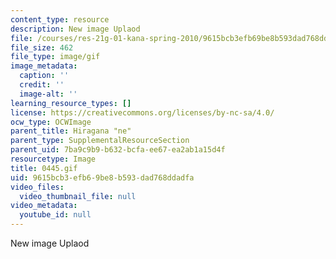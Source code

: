 ```yaml
---
content_type: resource
description: New image Uplaod
file: /courses/res-21g-01-kana-spring-2010/9615bcb3efb69be8b593dad768ddadfa_0445.gif
file_size: 462
file_type: image/gif
image_metadata:
  caption: ''
  credit: ''
  image-alt: ''
learning_resource_types: []
license: https://creativecommons.org/licenses/by-nc-sa/4.0/
ocw_type: OCWImage
parent_title: Hiragana "ne"
parent_type: SupplementalResourceSection
parent_uid: 7ba9c9b9-b632-bcfa-ee67-ea2ab1a15d4f
resourcetype: Image
title: 0445.gif
uid: 9615bcb3-efb6-9be8-b593-dad768ddadfa
video_files:
  video_thumbnail_file: null
video_metadata:
  youtube_id: null
---
```

New image Uplaod